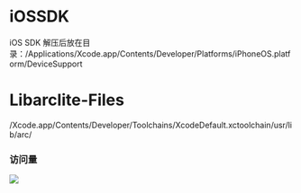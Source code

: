 # iOSSDK
iOS SDK
解压后放在目录：/Applications/Xcode.app/Contents/Developer/Platforms/iPhoneOS.platform/DeviceSupport

# Libarclite-Files
/Xcode.app/Contents/Developer/Toolchains/XcodeDefault.xctoolchain/usr/lib/arc/

### 访问量

![](http://profile-counter.glitch.me/iOSSDK_mj/count.svg)
